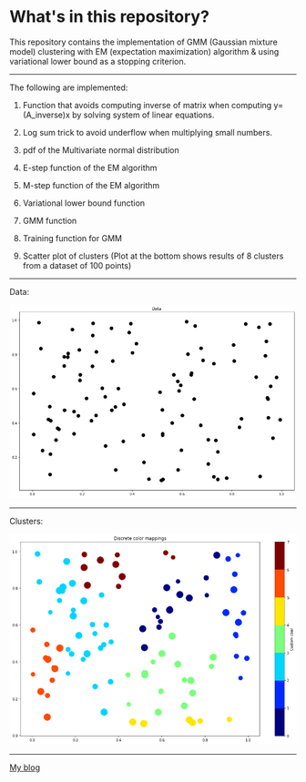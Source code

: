 # What's in this repository?

This repository contains the implementation of GMM (Gaussian mixture model)
clustering with EM (expectation maximization) algorithm & using variational
lower bound as a stopping criterion.

---

The following are implemented:

1) Function that avoids computing inverse of matrix when computing
y=(A_inverse)x by solving system of linear equations.

2) Log sum trick to avoid underflow when multiplying small numbers.

3) pdf of the Multivariate normal distribution

4) E-step function of the EM algorithm

5) M-step function of the EM algorithm

6) Variational lower bound function

7) GMM function

8) Training function for GMM

9) Scatter plot of clusters (Plot at the bottom shows results of 8 clusters from
  a dataset of 100 points)

---
Data:

![](https://github.com/ChuaCheowHuan/GMM_clustering/blob/master/png/data.png)

---
Clusters:

![](https://github.com/ChuaCheowHuan/GMM_clustering/blob/master/png/clusters.png)

---

[My blog](https://ChuaCheowHuan.github.io/)
